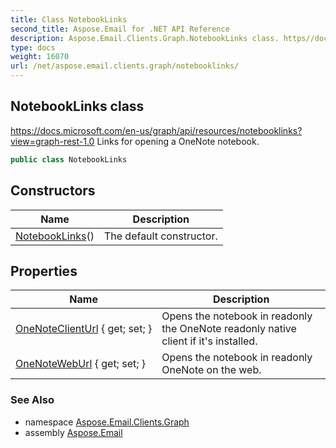 ```yaml
---
title: Class NotebookLinks
second_title: Aspose.Email for .NET API Reference
description: Aspose.Email.Clients.Graph.NotebookLinks class. https//docs.microsoft.com/enus/graph/api/resources/notebooklinksviewgraphrest1.0 Links for opening a OneNote notebook
type: docs
weight: 16070
url: /net/aspose.email.clients.graph/notebooklinks/
---
```

## NotebookLinks class

https://docs.microsoft.com/en-us/graph/api/resources/notebooklinks?view=graph-rest-1.0 Links for opening a OneNote notebook.

```csharp
public class NotebookLinks
```

## Constructors

| Name | Description |
| --- | --- |
| [NotebookLinks](notebooklinks/)() | The default constructor. |

## Properties

| Name | Description |
| --- | --- |
| [OneNoteClientUrl](../../aspose.email.clients.graph/notebooklinks/onenoteclienturl/) { get; set; } | Opens the notebook in readonly the OneNote readonly native client if it's installed. |
| [OneNoteWebUrl](../../aspose.email.clients.graph/notebooklinks/onenoteweburl/) { get; set; } | Opens the notebook in readonly OneNote on the web. |

### See Also

* namespace [Aspose.Email.Clients.Graph](../../aspose.email.clients.graph/)
* assembly [Aspose.Email](../../)



